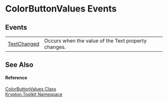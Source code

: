 # ColorButtonValues Events




## Events
<table>
<tr>
<td><a href="b9065d7c-1f7d-b7ca-aff3-c0d55097e189.md">TextChanged</a></td>
<td>Occurs when the value of the Text property changes.</td></tr>
</table>

## See Also


#### Reference
<a href="a216086c-f344-6bcf-8aec-5077f55c80b9.md">ColorButtonValues Class</a>  
<a href="79d2eac2-21f4-54ff-7552-b20c33c30600.md">Krypton.Toolkit Namespace</a>  
